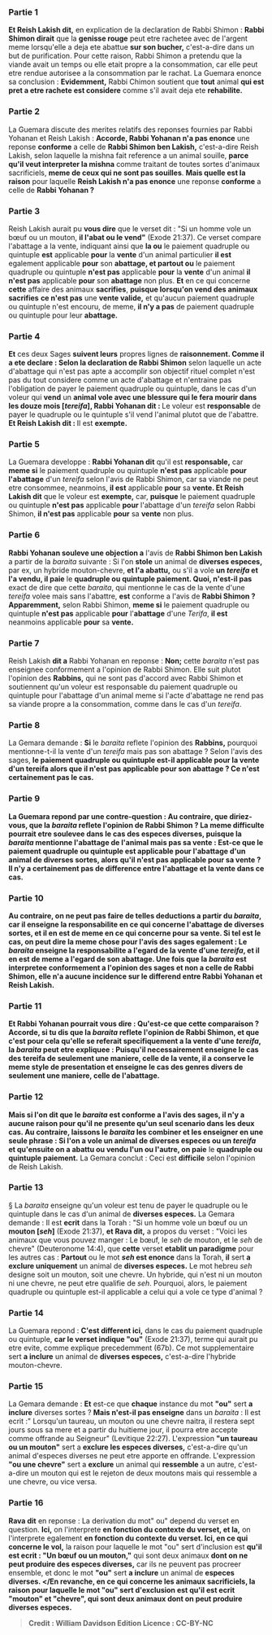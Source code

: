 
### Partie 1
<b>Et Reish Lakish dit,</b> en explication de la declaration de Rabbi Shimon : <b>Rabbi Shimon dirait</b> que la <b>genisse rouge</b> peut etre rachetee</b> avec de l'argent meme lorsqu'elle a deja ete abattue <b>sur son bucher,</b> c'est-a-dire dans un but de purification. Pour cette raison, Rabbi Shimon a pretendu que la viande avait un temps ou elle etait propre a la consommation, car elle peut etre rendue autorisee a la consommation par le rachat. La Guemara enonce sa conclusion : <b>Evidemment,</b> Rabbi Chimon soutient que <b>tout</b> animal <b>qui est pret a etre rachete est considere</b> comme s'il avait deja ete <b>rehabilite.</b>

### Partie 2
La Guemara discute des merites relatifs des reponses fournies par Rabbi Yohanan et Reish Lakish : <b>Accorde, Rabbi Yohanan n'a pas enonce</b> une reponse <b>conforme</b> a celle de <b>Rabbi Shimon ben Lakish,</b> c'est-a-dire Reish Lakish, selon laquelle la mishna fait reference a un animal souille, <b>parce qu'il veut interpreter la mishna</b> comme traitant de toutes sortes d'animaux sacrificiels, <b>meme de ceux qui ne sont pas souilles</b>. <b>Mais quelle est la raison</b> pour laquelle <b>Reish Lakish n'a pas enonce</b> une reponse <b>conforme</b> a celle de <b>Rabbi Yohanan ?</b>

### Partie 3
Reish Lakish aurait pu <b>vous dire</b> que le verset dit : "Si un homme vole un bœuf ou un mouton, <b>il l'abat ou le vend"</b> (Exode 21:37). Ce verset compare l'abattage a la vente, indiquant ainsi que <b>la ou</b> le paiement quadruple ou quintuple <b>est</b> applicable <b>pour</b> la <b>vente</b> d'un animal particulier <b>il est</b> egalement applicable <b>pour</b> son <b>abattage, et partout ou</b> le paiement quadruple ou quintuple <b>n'est pas</b> applicable <b>pour</b> la <b>vente</b> d'un animal <b>il n'est pas</b> applicable <b>pour</b> son <b>abattage</b> non plus. <b>Et</b> en ce qui concerne <b>cette</b> affaire des animaux <b>sacrifies</b>, <b>puisque lorsqu'on vend des animaux sacrifies</b> <b>ce n'est pas</b> une <b>vente valide,</b> et qu'aucun paiement quadruple ou quintuple n'est encouru, de meme, <b>il n'y a pas</b> de paiement quadruple ou quintuple pour leur <b>abattage.</b>

### Partie 4
<b>Et</b> ces deux Sages <b>suivent leurs</b> propres lignes de <b>raisonnement. Comme il a ete declare : Selon la declaration de Rabbi Shimon</b> selon laquelle un acte d'abattage qui n'est pas apte a accomplir son objectif rituel complet n'est pas du tout considere comme un acte d'abattage et n'entraine pas l'obligation de payer le paiement quadruple ou quintuple, dans le cas d'un voleur qui <b>vend</b> un <b>animal vole avec une blessure qui le fera mourir dans les douze mois [<i>tereifa</i>], Rabbi Yohanan dit : </b> Le voleur est <b>responsable</b> de payer le quadruple ou le quintuple s'il vend l'animal plutot que de l'abattre. <b>Et Reish Lakish dit : </b> Il est <b>exempte.</b>

### Partie 5
La Guemara developpe : <b>Rabbi Yohanan dit</b> qu'il est <b>responsable,</b> car <b>meme si</b> le paiement quadruple ou quintuple <b>n'est pas</b> applicable <b>pour l'abattage</b> d'un <i>tereifa</i> selon l'avis de Rabbi Shimon, car sa viande ne peut etre consommee, neanmoins, <b>il est</b> applicable <b>pour</b> sa <b>vente. Et Reish Lakish dit</b> que le voleur est <b>exempte,</b> car, <b>puisque</b> le paiement quadruple ou quintuple <b>n'est pas</b> applicable <b>pour</b> l'abattage</b> d'un <i>tereifa</i> selon Rabbi Shimon, <b>il n'est pas</b> applicable <b>pour</b> sa <b>vente</b> non plus.

### Partie 6
<b>Rabbi Yohanan souleve une objection a</b> l'avis de <b>Rabbi Shimon ben Lakish</b> a partir de la <i>baraita</i> suivante : Si l'on <b>stole</b> un animal de <b>diverses especes,</b> par ex, un hybride mouton-chevre, <b>et l'a abattu,</b> ou s'il a vole <b>un <i>tereifa</i> et l'a vendu, il paie</b> le <b>quadruple ou quintuple paiement. Quoi, n'est-il pas</b> exact de dire que cette <i>baraita</i>, qui mentionne le cas de la vente d'une <i>tereifa</i> volee mais sans l'abattre, <b>est</b> conforme a l'avis de <b>Rabbi Shimon ? Apparemment,</b> selon Rabbi Shimon, <b>meme si</b> le paiement quadruple ou quintuple <b>n'est pas</b> applicable <b>pour</b> l'<b>abattage</b> d'une <i>Terifa</i>, <b>il est</b> neanmoins applicable <b>pour</b> sa <b>vente.</b>

### Partie 7
Reish Lakish <b>dit a</b> Rabbi Yohanan en reponse : <b>Non;</b> cette <i>baraita</i> n'est pas enseignee conformement a l'opinion de Rabbi Shimon. Elle suit plutot l'opinion des <b>Rabbins,</b> qui ne sont pas d'accord avec Rabbi Shimon et soutiennent qu'un voleur est responsable du paiement quadruple ou quintuple pour l'abattage d'un animal meme si l'acte d'abattage ne rend pas sa viande propre a la consommation, comme dans le cas d'un <i>tereifa</i>.

### Partie 8
La Gemara demande : <b>Si</b> le <i>baraita</i> reflete l'opinion des <b>Rabbins,</b> pourquoi mentionne-t-il la vente d'un <i>tereifa</i> mais pas son abattage ? Selon l'avis des sages, <b>le paiement quadruple ou quintuple est-il applicable <b>pour</b> la <b>vente</b> d'un <b>tereifa</i></b> alors que <b>il n'est pas</b> applicable <b>pour</b> son <b>abattage ?</b> Ce n'est certainement pas le cas.

### Partie 9
La Guemara repond par une contre-question : <b>Au contraire, que</b> diriez-vous, que la <i>baraita</i> reflete l'opinion de <b>Rabbi Shimon ?</b> La meme difficulte pourrait etre soulevee dans le cas des <b>especes diverses,</b> puisque la <i>baraita</i> mentionne l'abattage de l'animal mais pas sa vente : <b>Est-ce que</b> le paiement quadruple ou quintuple est applicable <b>pour</b> l'<b>abattage</b> d'un animal de diverses sortes, alors <b>qu'il n'est pas</b> applicable <b>pour</b> sa <b>vente ?</b> Il n'y a certainement pas de difference entre l'abattage et la vente dans ce cas.

### Partie 10
<b>Au contraire,</b> on ne peut pas faire de telles deductions a partir du <i>baraita</i>, car il <b>enseigne</b> la responsabilite en ce qui concerne l'<b>abattage</b> de diverses sortes, <b>et il en est de meme</b> en ce qui concerne <b>pour</b> sa <b>vente. </b> Si tel est le cas, on peut <b>dire</b> la meme chose <b>pour</b> l'avis des <b>sages egalement :</b> Le <i>baraita</i> <b>enseigne</b> la responsabilite a l'egard de la <b>vente</b> d'une <i>tereifa</i>, <b>et il en est de meme</b> a l'egard <b>de</b> son <b>abattage. </b> Une fois que la <i>baraita</i> est interpretee conformement a l'opinion des sages et non a celle de Rabbi Shimon, elle n'a aucune incidence sur le differend entre Rabbi Yohanan et Reish Lakish.

### Partie 11
<b>Et Rabbi Yohanan</b> pourrait <b>vous dire : Qu'est-ce</b> que <b>cette comparaison</b> ? <b>Accorde, si tu dis</b> que la <i>baraita</i> reflete l'opinion de <b>Rabbi Shimon,</b> et que c'est pour cela qu'elle se referait specifiquement a la vente d'une <i>tereifa</i>, la <i>baraita</i> peut etre expliquee : <b>Puisqu'il</b> necessairement <b>enseigne</b> le cas des <b>tereifa</i> de</b> seulement <b>une</b> maniere, celle de la vente, il a conserve le meme style de presentation et <b>enseigne</b> le cas des <b>genres divers de</b> seulement <b>une</b> maniere, celle de l'abattage.

### Partie 12
<b>Mais si l'on dit</b> que le <i>baraita</i> est conforme a l'avis des <b>sages,</b> il n'y a aucune raison pour qu'il ne presente qu'un seul scenario dans les deux cas. Au contraire, <b>laissons</b> le <i>baraita</i> <b>les combiner et les enseigner</b> en une seule phrase : <b>Si l'on a vole</b> un animal de <b>diverses especes ou un <i>tereifa</i></b> et qu'ensuite on a <b>abattu ou vendu</b> l'un ou l'autre, on paie</b> le <b>quadruple ou quintuple paiement.</b> La Gemara conclut : Ceci est <b>difficile</b> selon l'opinion de Reish Lakish.

### Partie 13
§ La <i>baraita</i> enseigne qu'un voleur est tenu de payer le quadruple ou le quintuple dans le cas d'un animal de <b>diverses especes.</b> La Gemara demande : Il est <b>ecrit</b> dans la Torah : "Si un homme vole un bœuf ou un <b>mouton [<i>seh</i>]</b> (Exode 21:37), <b>et Rava dit,</b> a propos du verset : "Voici les animaux que vous pouvez manger : Le bœuf, le <i>seh</i> de mouton, et le <i>seh</i> de chevre" (Deuteronome 14:4), que <b>cette</b> verset <b>etablit un paradigme</b> pour les autres cas : <b>Partout</b> ou le mot <b><i>seh</i> est enonce</b> dans la Torah, <b>il</b> sert <b>a exclure uniquement</b> un animal de <b>diverses especes.</b> Le mot hebreu <i>seh</i> designe soit un mouton, soit une chevre. Un hybride, qui n'est ni un mouton ni une chevre, ne peut etre qualifie de <i>seh</i>. Pourquoi, alors, le paiement quadruple ou quintuple est-il applicable a celui qui a vole ce type d'animal ?

### Partie 14
La Guemara repond : <b>C'est different ici,</b> dans le cas du paiement quadruple ou quintuple, <b>car le verset indique "ou"</b> (Exode 21:37), terme qui aurait pu etre evite, comme explique precedemment (67b). Ce mot supplementaire sert <b>a inclure</b> un animal de <b>diverses especes,</b> c'est-a-dire l'hybride mouton-chevre.

### Partie 15
La Gemara demande : <b>Et</b> est-ce que <b>chaque</b> instance du mot <b>"ou"</b> sert <b>a inclure</b> diverses sortes ? <b>Mais n'est-il pas enseigne</b> dans un <i>baraita</i> : Il est ecrit :" Lorsqu'un taureau, un mouton ou une chevre naitra, il restera sept jours sous sa mere et a partir du huitieme jour, il pourra etre accepte comme offrande au Seigneur" (Levitique 22:27). L'expression <b>"un taureau ou un mouton"</b> sert a <b>exclure les especes diverses,</b> c'est-a-dire qu'un animal d'especes diverses ne peut etre apporte en offrande. L'expression <b>"ou une chevre"</b> sert a <b>exclure</b> un animal qui <b>ressemble</b> a un autre, c'est-a-dire un mouton qui est le rejeton de deux moutons mais qui ressemble a une chevre, ou vice versa.

### Partie 16
<b>Rava dit</b> en reponse : La derivation du mot" ou" depend du verset en question. <b>Ici,</b> on l'interprete <b>en fonction du contexte du verset, et la,</b> on l'interprete egalement <b>en fonction du contexte du verset. Ici, en ce qui concerne le vol,</b> la raison pour laquelle le mot "ou" sert d'inclusion est <b>qu'il est ecrit : "Un bœuf ou un mouton,"</b> qui sont deux animaux <b>dont on ne peut produire des especes diverses,</b> car ils ne peuvent pas procreer ensemble, et donc le mot <b>"ou"</b> sert <b>a inclure</b> un animal de <b>especes diverses. </En revanche, en ce qui concerne les animaux sacrificiels, la raison pour laquelle le mot "ou" sert d'exclusion est qu'il est ecrit "mouton" et "chevre", qui sont deux animaux dont on peut produire diverses especes.

>Credit : William Davidson Edition
>Licence : CC-BY-NC
